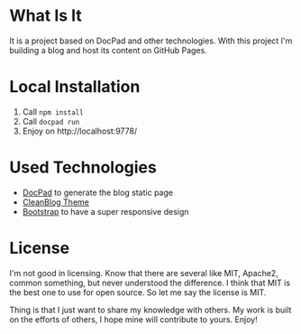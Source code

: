 # What Is It

It is a project based on DocPad and other technologies. With this project I'm building a blog and host its content on GitHub Pages.

# Local Installation

1. Call `npm install`
2. Call `docpad run`
3. Enjoy on http://localhost:9778/

# Used Technologies

* [DocPad](https://docpad.org/) to generate the blog static page
* [CleanBlog Theme](http://startbootstrap.com/template-overviews/clean-blog/)
* [Bootstrap](http://getbootstrap.com/) to have a super responsive design

# License

I'm not good in licensing. Know that there are several like MIT, Apache2, common something, but never understood the difference. I think that MIT is the best one to use for open source. So let me say the license is MIT.

Thing is that I just want to share my knowledge with others. My work is built on the efforts of others, I hope mine will contribute to yours. Enjoy!
